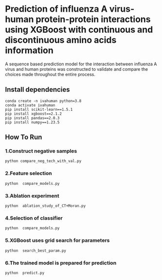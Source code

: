 # Prediction of influenza A virus-human protein-protein interactions using XGBoost with continuous and discontinuous amino acids information
   A sequence based prediction model for the interaction between influenza A virus and human proteins was constructed to validate and compare the choices made throughout the entire process.   
##  Install dependencies  
```
conda create -n ivahuman python=3.8  
conda activate ivahuman  
pip install scikit-learn==1.5.1  
pip install xgboost==2.1.2  
pip install pandas==2.0.3  
pip install numpy==1.23.5
``` 
##  How To Run
###  1.Construct negative samples  
```
python compare_neg_tech_with_val.py

```
###  2.Feature selection   
```
python  compare_models.py

```
###  3.Ablation experiment   
```
python  ablation_study_of_CT+Moran.py

```
###  4.Selection of classifier 
```
python  compare_models.py

```
###  5.XGBoost uses grid search for parameters  
```
python  search_best_param.py

```
###  6.The trained model is prepared for prediction  
```
python  predict.py

```
